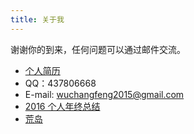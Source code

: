 ```yaml
---
title: 关于我
---
```


谢谢你的到来，任何问题可以通过邮件交流。

* [个人简历](http://allenwu.itscoder.com/resume)
* QQ：437806668
* E-mail: wuchangfeng2015@gmail.com
* [2016 个人年终总结](http://allenwu.itscoder.com/2016)
* [荒岛](http://allenwu.itscoder.com/diary)